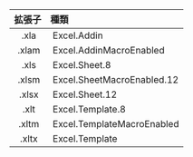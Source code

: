 |**拡張子**|**種類**|
|:---:|:---|
| .xla| Excel.Addin|
| .xlam| Excel.AddinMacroEnabled|
| .xls| Excel.Sheet.8|
| .xlsm| Excel.SheetMacroEnabled.12|
| .xlsx| Excel.Sheet.12|
| .xlt| Excel.Template.8|
| .xltm| Excel.TemplateMacroEnabled|
| .xltx| Excel.Template|
